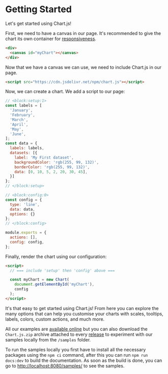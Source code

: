 # Getting Started

Let's get started using Chart.js!

First, we need to have a canvas in our page. It's recommended to give the chart its own container for [responsiveness](../configuration/responsive.md).

```html
<div>
  <canvas id="myChart"></canvas>
</div>
```

Now that we have a canvas we can use, we need to include Chart.js in our page.

```html
<script src="https://cdn.jsdelivr.net/npm/chart.js"></script>
```

Now, we can create a chart. We add a script to our page:

```js chart-editor
// <block:setup:1>
const labels = [
  'January',
  'February',
  'March',
  'April',
  'May',
  'June',
];
const data = {
  labels: labels,
  datasets: [{
    label: 'My First dataset',
    backgroundColor: 'rgb(255, 99, 132)',
    borderColor: 'rgb(255, 99, 132)',
    data: [0, 10, 5, 2, 20, 30, 45],
  }]
};
// </block:setup>

// <block:config:0>
const config = {
  type: 'line',
  data: data,
  options: {}
};
// </block:config>

module.exports = {
  actions: [],
  config: config,
};
```

Finally, render the chart using our configuration:

```html
<script>
  // === include 'setup' then 'config' above ===

  const myChart = new Chart(
    document.getElementById('myChart'),
    config
  );
</script>
```

It's that easy to get started using Chart.js! From here you can explore the many options that can help you customise your charts with scales, tooltips, labels, colors, custom actions, and much more.

All our examples are [available online](/samples/) but you can also download the `Chart.js.zip` archive attached to every [release](https://github.com/chartjs/Chart.js/releases) to experiment with our samples locally from the `/samples` folder.

To run the samples locally you first have to install all the necessary packages using the `npm ci` command, after this you can run `npm run docs:dev` to build the documentation. As soon as the build is done, you can go to [http://localhost:8080/samples/](http://localhost:8080/samples/) to see the samples.
